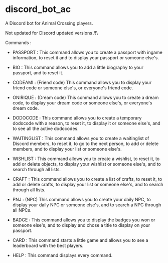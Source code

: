 # discord_bot_ac
A Discord bot for Animal Crossing players.

Not updated for Discord updated versions /!\

Commands :
- PASSPORT :
  This command allows you to create a passport with ingame information, to reset it and to display your passport or someone else's.

- BIO :
  This command allows you to add a little biography to your passport, and to reset it.
  
- CODEAMI : (Friend code)
  This command allows you to display your friend code or someone else's, or everyone's friend code.

- ONIRIQUE : (Dream code)
  This command allows you to create a dream code, to display your dream code or someone else's, or everyone's dream code.
  
- DODOCODE :
  This command allows you to create a temporary dodocode with a reason, to reset it, to display it or someone else's, and to see all the active dodocodes.
  
- WAITINGLIST :
  This command allows you to create a waitinglist of Discord members, to reset it, to go to the next person, to add or delete members, and to display your list or someone else's.
  
- WISHLIST :
  This command allows you to create a wishlist, to reset it, to add or delete objects, to display your wishlist or someone else's, and to search through all lists.
  
- CRAFT :
  This command allows you to create a list of crafts, to reset it, to add or delete crafts, to display your list or someone else's, and to search through all lists.
  
- PNJ : (NPC)
  This command allows you to create your daily NPC, to display your daily NPC or someone else's, and to search a NPC through all NPCs.
  
- BADGE :
  This command allows you to display the badges you won or someone else's, and to display and chose a title to display on your passport.
  
- CARD :
  This command starts a little game and allows you to see a leaderboard with the best players.
  
- HELP :
  This command displays every command.
